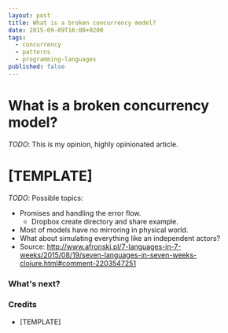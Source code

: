 ```yaml
---
layout: post
title: What is a broken concurrency model?
date: 2015-09-09T16:00+0200
tags:
  - concurrency
  - patterns
  - programming-languages
published: false
---
```


# What is a broken concurrency model?

<quote class="disclaimer">*TODO*: This is my opinion, highly opinionated article.</quote>

# [TEMPLATE]

*TODO*: Possible topics:

- Promises and handling the error flow.
  - Dropbox create directory and share example.
- Most of models have no mirroring in physical world.
- What about simulating everything like an independent actors?
- Source: http://www.afronski.pl/7-languages-in-7-weeks/2015/08/19/seven-languages-in-seven-weeks-clojure.html#comment-2203547251

### What's next?

### Credits

- [TEMPLATE]
